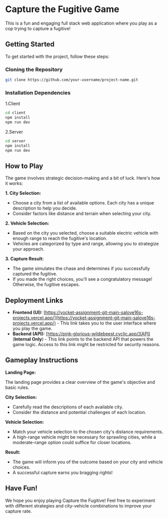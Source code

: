 # Capture the Fugitive Game

This is a fun and engaging full stack web  application where you play as a cop trying to capture a fugitive!

## Getting Started

To get started with the project, follow these steps:

### Cloning the Repository

```bash
git clone https://github.com/your-username/project-name.git

```

### Installation Dependencies

1.Client
```bash
cd client
npm install
npm run dev
```


2.Server
```bash
cd server
npm install
npm run dev
```

## How to Play

The game involves strategic decision-making and a bit of luck. Here's how it works:

**1. City Selection:**

- Choose a city from a list of available options. Each city has a unique description to help you decide.
- Consider factors like distance and terrain when selecting your city.

**2. Vehicle Selection:**

- Based on the city you selected, choose a suitable electric vehicle with enough range to reach the fugitive's location.
- Vehicles are categorized by type and range, allowing you to strategize your approach.

**3. Capture Result:**

- The game simulates the chase and determines if you successfully captured the fugitive.
- If you made the right choices, you'll see a congratulatory message! Otherwise, the fugitive escapes.

## Deployment Links

* **Frontend (UI):** [https://yocket-assignment-git-main-salove16s-projects.vercel.app/](https://yocket-assignment-git-main-salove16s-projects.vercel.app/) - This link takes you to the user interface where you play the game.
* **Backend (API):** [https://pink-glorious-wildebeest.cyclic.app/](API) (**Internal Only**) - This link points to the backend API that powers the game logic. Access to this link might be restricted for security reasons.


## Gameplay Instructions

**Landing Page:**

The landing page provides a clear overview of the game's objective and basic rules.

**City Selection:**

- Carefully read the descriptions of each available city.
- Consider the distance and potential challenges of each location.

**Vehicle Selection:**

- Match your vehicle selection to the chosen city's distance requirements.
- A high-range vehicle might be necessary for sprawling cities, while a moderate-range option could suffice for closer locations.

**Result:**

- The game will inform you of the outcome based on your city and vehicle choices.
- A successful capture earns you bragging rights!

## Have Fun!

We hope you enjoy playing Capture the Fugitive! Feel free to experiment with different strategies and city-vehicle combinations to improve your capture rate.
